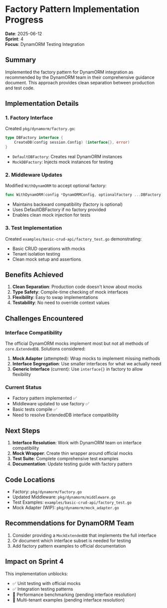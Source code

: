 # Factory Pattern Implementation Progress

**Date**: 2025-06-12  
**Sprint**: 4  
**Focus**: DynamORM Testing Integration

## Summary

Implemented the factory pattern for DynamORM integration as recommended by the DynamORM team in their comprehensive guidance document. This approach provides clean separation between production and test code.

## Implementation Details

### 1. Factory Interface
Created `pkg/dynamorm/factory.go`:
```go
type DBFactory interface {
    CreateDB(config session.Config) (interface{}, error)
}
```

- `DefaultDBFactory`: Creates real DynamORM instances
- `MockDBFactory`: Injects mock instances for testing

### 2. Middleware Updates
Modified `WithDynamORM` to accept optional factory:
```go
func WithDynamORM(config *DynamORMConfig, optionalFactory ...DBFactory) lift.Middleware
```

- Maintains backward compatibility (factory is optional)
- Uses DefaultDBFactory if no factory provided
- Enables clean mock injection for tests

### 3. Test Implementation
Created `examples/basic-crud-api/factory_test.go` demonstrating:
- Basic CRUD operations with mocks
- Tenant isolation testing
- Clean mock setup and assertions

## Benefits Achieved

1. **Clean Separation**: Production code doesn't know about mocks
2. **Type Safety**: Compile-time checking of mock interfaces
3. **Flexibility**: Easy to swap implementations
4. **Testability**: No need to override context values

## Challenges Encountered

### Interface Compatibility
The official DynamORM mocks implement most but not all methods of `core.ExtendedDB`. Solutions considered:

1. **Mock Adapter** (attempted): Wrap mocks to implement missing methods
2. **Interface Segregation**: Use smaller interfaces for what we actually need
3. **Generic Interface** (current): Use `interface{}` in factory to allow flexibility

### Current Status
- Factory pattern implemented ✅
- Middleware updated to use factory ✅
- Basic tests compile ✅
- Need to resolve ExtendedDB interface compatibility

## Next Steps

1. **Interface Resolution**: Work with DynamORM team on interface compatibility
2. **Mock Wrapper**: Create thin wrapper around official mocks
3. **Test Suite**: Complete comprehensive test examples
4. **Documentation**: Update testing guide with factory pattern

## Code Locations

- Factory: `pkg/dynamorm/factory.go`
- Updated Middleware: `pkg/dynamorm/middleware.go`
- Test Examples: `examples/basic-crud-api/factory_test.go`
- Mock Adapter (WIP): `pkg/dynamorm/mock_adapter.go`

## Recommendations for DynamORM Team

1. Consider providing a `MockExtendedDB` that implements the full interface
2. Or document which interface subset is needed for testing
3. Add factory pattern examples to official documentation

## Impact on Sprint 4

This implementation unblocks:
- ✅ Unit testing with official mocks
- ✅ Integration testing patterns
- 🔄 Performance benchmarking (pending interface resolution)
- 🔄 Multi-tenant examples (pending interface resolution) 